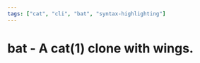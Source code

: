 ```yaml
---
tags: ["cat", "cli", "bat", "syntax-highlighting"]
---
```


<TagLinks />

# bat - A cat(1) clone with wings.


